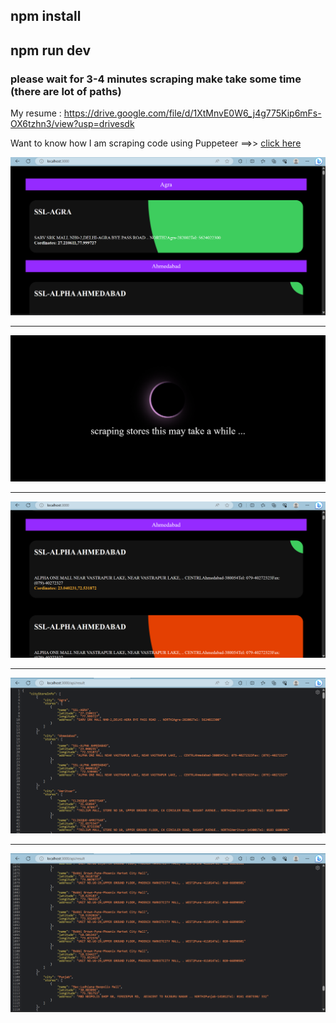 ## npm install 
## npm run dev 

### please wait for 3-4 minutes scraping make take some time (there are lot of paths) 

My resume :
https://drive.google.com/file/d/1XtMnvE0W6_j4g775Kip6mFs-OX6tzhn3/view?usp=drivesdk

Want to know how I am scraping code using Puppeteer ==>> [click here](https://github.com/garvitvirmani/Codeliedoscope/blob/master/src/pages/api/result.js)

![](https://github.com/garvitvirmani/Codeliedoscope/blob/master/public/Screenshot%20(42).png)

******

![](https://github.com/garvitvirmani/Codeliedoscope/blob/master/public/Screenshot%20(46).png)

******

![](https://github.com/garvitvirmani/Codeliedoscope/blob/master/public/Screenshot%20(43).png)

******

![](https://github.com/garvitvirmani/Codeliedoscope/blob/master/public/Screenshot%20(44).png)

******

![](https://github.com/garvitvirmani/Codeliedoscope/blob/master/public/Screenshot%20(45).png)


